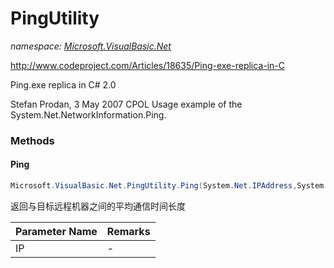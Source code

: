 ﻿# PingUtility
_namespace: <a href="#" onClick="load('/docs/Microsoft.VisualBasic.Net/index.md')">Microsoft.VisualBasic.Net</a>_

http://www.codeproject.com/Articles/18635/Ping-exe-replica-in-C
 
 Ping.exe replica in C# 2.0

 Stefan Prodan, 3 May 2007 CPOL
 Usage example of the System.Net.NetworkInformation.Ping.



### Methods

#### Ping
```csharp
Microsoft.VisualBasic.Net.PingUtility.Ping(System.Net.IPAddress,System.UInt32)
```
返回与目标远程机器之间的平均通信时间长度

|Parameter Name|Remarks|
|--------------|-------|
|IP|-|



